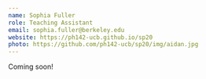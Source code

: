 ```yaml
---
name: Sophia Fuller
role: Teaching Assistant
email: sophia.fuller@berkeley.edu
website: https://ph142-ucb.github.io/sp20
photo: https://github.com/ph142-ucb/sp20/img/aidan.jpg
---
```


Coming soon!
